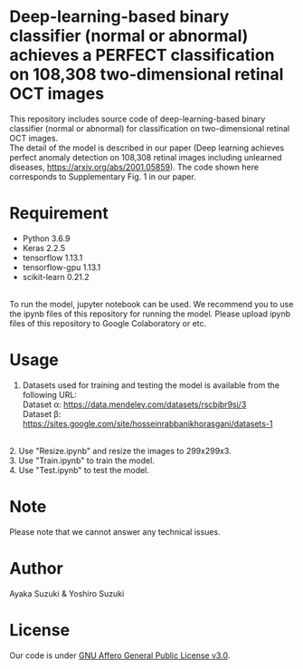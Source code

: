 # Deep-learning-based binary classifier (normal or abnormal) achieves a PERFECT classification on 108,308 two-dimensional retinal OCT images

This repository includes source code of deep-learning-based binary classifier (normal or abnormal) for classification on two-dimensional retinal OCT images. 
<br>
The detail of the model is described in our paper (Deep learning achieves perfect anomaly detection on 108,308 retinal images including unlearned diseases, https://arxiv.org/abs/2001.05859). The code shown here corresponds to Supplementary Fig. 1 in our paper.

# Requirement
 
* Python 3.6.9
* Keras 2.2.5
* tensorflow 1.13.1
* tensorflow-gpu 1.13.1
* scikit-learn 0.21.2
<br>
To run the model, jupyter notebook can be used. We recommend you to use the ipynb files of this repository for running the model. Please upload ipynb files of this repository to Google Colaboratory or etc.
 
# Usage

1. Datasets used for training and testing the model is available from the following URL:<br>
Dataset α: https://data.mendeley.com/datasets/rscbjbr9sj/3<br>
Dataset β: https://sites.google.com/site/hosseinrabbanikhorasgani/datasets-1<br>
<br>
2. Use "Resize.ipynb" and resize the images to 299x299x3.<br>
3. Use "Train.ipynb" to train the model.<br>
4. Use "Test.ipynb" to test the model.
 
# Note
 
Please note that we cannot answer any technical issues.
 
# Author
 
Ayaka Suzuki & Yoshiro Suzuki
 
# License
Our code is under [GNU Affero General Public License v3.0](https://choosealicense.com/licenses/agpl-3.0/).
 

